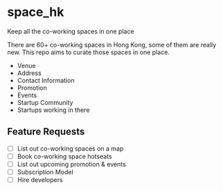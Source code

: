 # space_hk
Keep all the co-working spaces in one place

There are 60+ co-working spaces in Hong Kong, some of them are really new. This repo aims to curate those spaces in one place.

- Venue
- Address
- Contact Information
- Promotion
- Events
- Startup Community
- Startups working in there

## Feature Requests

- [ ] List out co-working spaces on a map
- [ ] Book co-working space hotseats
- [ ] List out upcoming promotion & events
- [ ] Subscription Model
- [ ] Hire developers
